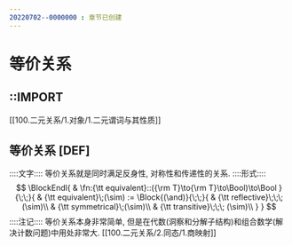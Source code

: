 ```yaml
---
20220702--0000000 : 章节已创建
---
```

# 等价关系
## ::IMPORT
[[100.二元关系/1.对象/1.二元谓词与其性质]]

## 等价关系 [DEF]
::::文字::::
等价关系就是同时满足反身性, 对称性和传递性的关系. 
::::形式::::
$$
\BlockEndl{
    & \fn:{\tt equivalent}::({\rm T}\to{\rm T}\to\Bool)\to\Bool
}{\;\;}{
    & {\tt equivalent}\;(\sim) := \Block{(\and)}{\;\;}{
        & {\tt reflective}\;\;\; (\sim)\\
        & {\tt symmetrical}\;(\sim)\\
        & {\tt transitive}\;\;\; (\sim)\\
    }
}
$$
::::注记::::
等价关系本身非常简单, 但是在代数(洞察和分解子结构)和组合数学(解决计数问题)中用处非常大. [[100.二元关系/2.同态/1.商映射]]

